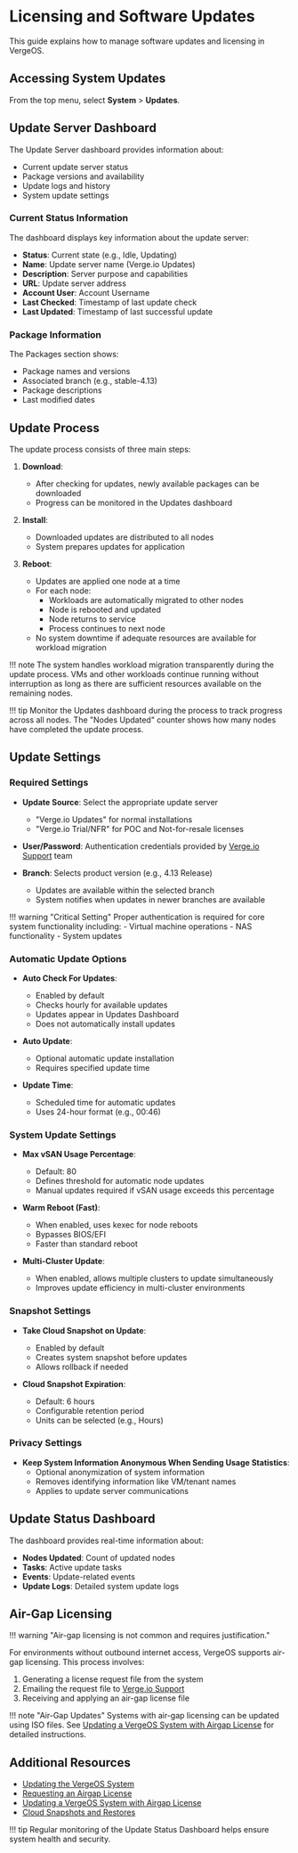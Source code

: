 # Licensing and Software Updates

This guide explains how to manage software updates and licensing in VergeOS.

## Accessing System Updates

From the top menu, select **System** >  **Updates**.

## Update Server Dashboard

The Update Server dashboard provides information about:

- Current update server status
- Package versions and availability
- Update logs and history
- System update settings

### Current Status Information

The dashboard displays key information about the update server:

- **Status**: Current state (e.g., Idle, Updating)
- **Name**: Update server name (Verge.io Updates)
- **Description**: Server purpose and capabilities
- **URL**: Update server address
- **Account User**: Account Username
- **Last Checked**: Timestamp of last update check
- **Last Updated**: Timestamp of last successful update

### Package Information

The Packages section shows:

- Package names and versions
- Associated branch (e.g., stable-4.13)
- Package descriptions
- Last modified dates

## Update Process

The update process consists of three main steps:

1. **Download**: 
   - After checking for updates, newly available packages can be downloaded
   - Progress can be monitored in the Updates dashboard

2. **Install**: 
   - Downloaded updates are distributed to all nodes
   - System prepares updates for application

3. **Reboot**: 
   - Updates are applied one node at a time
   - For each node:
     - Workloads are automatically migrated to other nodes
     - Node is rebooted and updated
     - Node returns to service
     - Process continues to next node
   - No system downtime if adequate resources are available for workload migration

!!! note
    The system handles workload migration transparently during the update process. VMs and other workloads continue running without interruption as long as there are sufficient resources available on the remaining nodes.

!!! tip
    Monitor the Updates dashboard during the process to track progress across all nodes. The "Nodes Updated" counter shows how many nodes have completed the update process.

## Update Settings

### Required Settings

- **Update Source**: Select the appropriate update server
    - "Verge.io Updates" for normal installations
    - "Verge.io Trial/NFR" for POC and Not-for-resale licenses

- **User/Password**: Authentication credentials provided by [Verge.io Support](/support) team

- **Branch**: Selects product version (e.g., 4.13 Release)
    - Updates are available within the selected branch
    - System notifies when updates in newer branches are available

!!! warning "Critical Setting"
    Proper authentication is required for core system functionality including:
    - Virtual machine operations
    - NAS functionality
    - System updates

### Automatic Update Options

- **Auto Check For Updates**: 
    - Enabled by default
    - Checks hourly for available updates
    - Updates appear in Updates Dashboard
    - Does not automatically install updates

- **Auto Update**:
    - Optional automatic update installation
    - Requires specified update time

- **Update Time**: 
    - Scheduled time for automatic updates
    - Uses 24-hour format (e.g., 00:46)

### System Update Settings

- **Max vSAN Usage Percentage**:
    - Default: 80
    - Defines threshold for automatic node updates
    - Manual updates required if vSAN usage exceeds this percentage

- **Warm Reboot (Fast)**:
    - When enabled, uses kexec for node reboots
    - Bypasses BIOS/EFI
    - Faster than standard reboot

- **Multi-Cluster Update**:
    - When enabled, allows multiple clusters to update simultaneously
    - Improves update efficiency in multi-cluster environments

### Snapshot Settings

- **Take Cloud Snapshot on Update**:
    - Enabled by default
    - Creates system snapshot before updates
    - Allows rollback if needed

- **Cloud Snapshot Expiration**:
    - Default: 6 hours
    - Configurable retention period
    - Units can be selected (e.g., Hours)

### Privacy Settings

- **Keep System Information Anonymous When Sending Usage Statistics**:
    - Optional anonymization of system information
    - Removes identifying information like VM/tenant names
    - Applies to update server communications

## Update Status Dashboard

The dashboard provides real-time information about:

- **Nodes Updated**: Count of updated nodes
- **Tasks**: Active update tasks
- **Events**: Update-related events
- **Update Logs**: Detailed system update logs

## Air-Gap Licensing

!!! warning "Air-gap licensing is not common and requires justification."

For environments without outbound internet access, VergeOS supports air-gap licensing. This process involves:

1. Generating a license request file from the system
2. Emailing the request file to [Verge.io Support](/support)
3. Receiving and applying an air-gap license file

!!! note "Air-Gap Updates"
    Systems with air-gap licensing can be updated using ISO files. See [Updating a VergeOS System with Airgap License](/knowledge-base/updating-vergeos-system-with-airgap-license/) for detailed instructions.

## Additional Resources

- [Updating the VergeOS System](/knowledge-base/updating-vergeos-system/)
- [Requesting an Airgap License](/knowledge-base/requesting-an-airgap-license/)
- [Updating a VergeOS System with Airgap License](/knowledge-base/updating-vergeos-system-with-airgap-license/)
- [Cloud Snapshots and Restores](/product-guide/backup-dr/cloud-snapshot-restore/)

!!! tip
    Regular monitoring of the Update Status Dashboard helps ensure system health and security.
